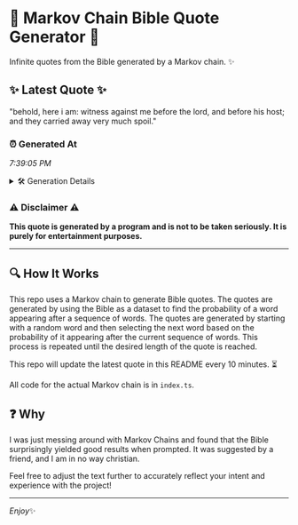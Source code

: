 # 📖 Markov Chain Bible Quote Generator 📖

Infinite quotes from the Bible generated by a Markov chain. ✨

## ✨ Latest Quote ✨
"behold, here i am: witness against me before the lord, and before his host; and they carried away very much spoil."

### ⏰ Generated At
*7:39:05 PM*

<details>
    <summary>🛠️ Generation Details</summary>
    <p>
        <strong>🌱 Seed:</strong> behold,<br>
        <strong>🔄 Iterations:</strong> 20<br>
        <strong>📜 Context History:</strong><br>[ behold, ]: here<br>[ behold,, here ]: i<br>[ behold,, here, i ]: am:<br>[ behold,, here, i, am: ]: witness<br>[ behold,, here, i, am:, witness ]: against<br>[ behold,, here, i, am:, witness, against ]: me<br>[ here, i, am:, witness, against, me ]: before<br>[ i, am:, witness, against, me, before ]: the<br>[ am:, witness, against, me, before, the ]: lord,<br>[ witness, against, me, before, the, lord, ]: and<br>[ against, me, before, the, lord,, and ]: before<br>[ me, before, the, lord,, and, before ]: his<br>[ before, the, lord,, and, before, his ]: host;<br>[ the, lord,, and, before, his, host; ]: and<br>[ lord,, and, before, his, host;, and ]: they<br>[ and, before, his, host;, and, they ]: carried<br>[ before, his, host;, and, they, carried ]: away<br>[ his, host;, and, they, carried, away ]: very<br>[ host;, and, they, carried, away, very ]: much<br>[ and, they, carried, away, very, much ]: spoil.<br>
    </p>
</details>

### ⚠️ Disclaimer ⚠️
**This quote is generated by a program and is not to be taken seriously. It is purely for entertainment purposes.**

---

## 🔍 How It Works

This repo uses a Markov chain to generate Bible quotes. The quotes are generated by using the Bible as a dataset to find the probability of a word appearing after a sequence of words. The quotes are generated by starting with a random word and then selecting the next word based on the probability of it appearing after the current sequence of words. This process is repeated until the desired length of the quote is reached.

This repo will update the latest quote in this README every 10 minutes. ⏳

All code for the actual Markov chain is in `index.ts`.

## ❓ Why

I was just messing around with Markov Chains and found that the Bible surprisingly yielded good results when prompted. 
It was suggested by a friend, and I am in no way christian.

Feel free to adjust the text further to accurately reflect your intent and experience with the project!

---

*Enjoy*✨

